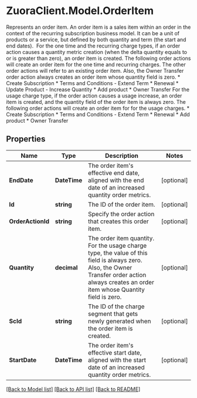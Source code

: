 # ZuoraClient.Model.OrderItem
Represents an order item. An order item is a sales item within an order in the context of the recurring subscription business model. It can be a unit of products or a service, but defined by both quantity and term (the start and end dates).   For the one time and the recurring charge types, if an order action causes a quantity metric creation (when the delta quantity equals to or is greater than zero), an order item is created.  The following order actions will create an order item for the one time and recurring charges. The other order actions will refer to an existing order item. Also, the Owner Transfer order action always creates an order item whose quantity field is zero.    * Create Subscription   * Terms and Conditions - Extend Term   * Renewal   * Update Product - Increase Quantity   * Add product   * Owner Transfer  For the usage charge type, if the order action causes a usage increase, an order item is created, and the quantity field of the order item is always zero.  The following order actions will create an order item for for the usage charges.    * Create Subscription   * Terms and Conditions - Extend Term   * Renewal   * Add product   * Owner Transfer 

## Properties

Name | Type | Description | Notes
------------ | ------------- | ------------- | -------------
**EndDate** | **DateTime** | The order item&#39;s effective end date, aligned with the end date of an increased quantity order metrics. | [optional] 
**Id** | **string** | The ID of the order item. | [optional] 
**OrderActionId** | **string** | Specify the order action that creates this order item. | [optional] 
**Quantity** | **decimal** | The order item quantity. For the usage charge type, the value of this field is always zero. Also, the Owner Transfer order action always creates an order item whose Quantity field is zero. | [optional] 
**ScId** | **string** | The ID of the charge segment that gets newly generated when the order item is created. | [optional] 
**StartDate** | **DateTime** | The order item&#39;s effective start date, aligned with the start date of an increased quantity order metrics. | [optional] 

[[Back to Model list]](../README.md#documentation-for-models) [[Back to API list]](../README.md#documentation-for-api-endpoints) [[Back to README]](../README.md)

